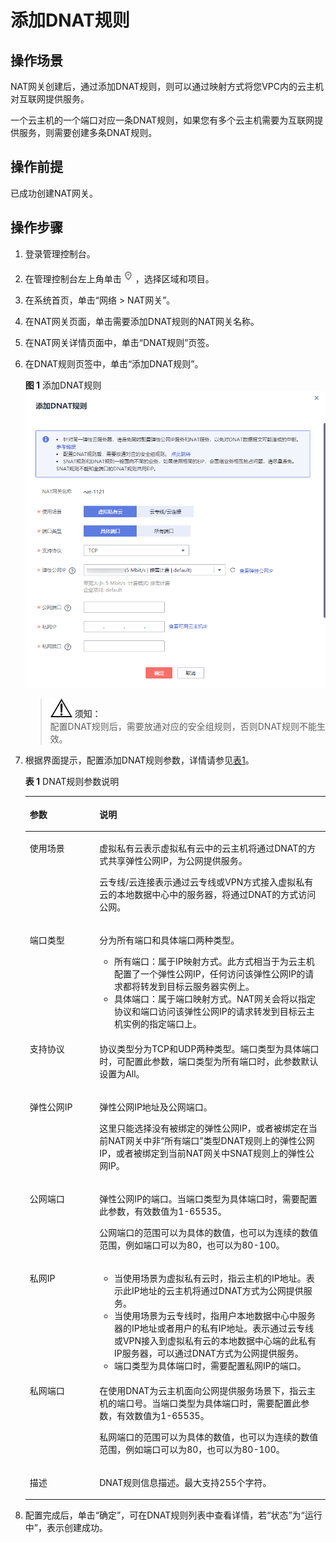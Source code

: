 # 添加DNAT规则<a name="zh-cn_topic_0127489530"></a>

## 操作场景<a name="zh-cn_topic_0127293986_section1272311025717"></a>

NAT网关创建后，通过添加DNAT规则，则可以通过映射方式将您VPC内的云主机对互联网提供服务。

一个云主机的一个端口对应一条DNAT规则，如果您有多个云主机需要为互联网提供服务，则需要创建多条DNAT规则。

## 操作前提<a name="zh-cn_topic_0127293986_section36544171152448"></a>

已成功创建NAT网关。

## 操作步骤<a name="zh-cn_topic_0127293986_section61166376152513"></a>

1.  登录管理控制台。
2.  在管理控制台左上角单击![](figures/icon-region.png)，选择区域和项目。
3.  在系统首页，单击“网络 \> NAT网关”。
4.  在NAT网关页面，单击需要添加DNAT规则的NAT网关名称。
5.  在NAT网关详情页面中，单击“DNAT规则”页签。
6.  在DNAT规则页签中，单击“添加DNAT规则”。

    **图 1**  添加DNAT规则<a name="zh-cn_topic_0127293986_fig18104105383315"></a>  
    ![](figures/添加DNAT规则.png "添加DNAT规则")

    >![](public_sys-resources/icon-notice.gif) **须知：**   
    >配置DNAT规则后，需要放通对应的安全组规则，否则DNAT规则不能生效。  

7.  根据界面提示，配置添加DNAT规则参数，详情请参见[表1](#zh-cn_topic_0127293986_table30787259144637)。

    **表 1**  DNAT规则参数说明

    <a name="zh-cn_topic_0127293986_table30787259144637"></a>
    <table><thead align="left"><tr id="zh-cn_topic_0127293986_row1287982144637"><th class="cellrowborder" valign="top" width="23.189999999999998%" id="mcps1.2.3.1.1"><p id="zh-cn_topic_0127293986_p66523784144637"><a name="zh-cn_topic_0127293986_p66523784144637"></a><a name="zh-cn_topic_0127293986_p66523784144637"></a><strong id="zh-cn_topic_0127293986_b64475021144748"><a name="zh-cn_topic_0127293986_b64475021144748"></a><a name="zh-cn_topic_0127293986_b64475021144748"></a>参数</strong></p>
    </th>
    <th class="cellrowborder" valign="top" width="76.81%" id="mcps1.2.3.1.2"><p id="zh-cn_topic_0127293986_p19717393144637"><a name="zh-cn_topic_0127293986_p19717393144637"></a><a name="zh-cn_topic_0127293986_p19717393144637"></a><strong id="zh-cn_topic_0127293986_b37983896144751"><a name="zh-cn_topic_0127293986_b37983896144751"></a><a name="zh-cn_topic_0127293986_b37983896144751"></a>说明</strong></p>
    </th>
    </tr>
    </thead>
    <tbody><tr id="zh-cn_topic_0127293986_row20452749101411"><td class="cellrowborder" valign="top" width="23.189999999999998%" headers="mcps1.2.3.1.1 "><p id="zh-cn_topic_0127293986_p930811171516"><a name="zh-cn_topic_0127293986_p930811171516"></a><a name="zh-cn_topic_0127293986_p930811171516"></a>使用场景</p>
    </td>
    <td class="cellrowborder" valign="top" width="76.81%" headers="mcps1.2.3.1.2 "><p id="zh-cn_topic_0127293986_p82551491578"><a name="zh-cn_topic_0127293986_p82551491578"></a><a name="zh-cn_topic_0127293986_p82551491578"></a>虚拟私有云表示虚拟私有云中的云主机将通过DNAT的方式共享弹性公网IP，为公网提供服务。</p>
    <p id="p191738561313"><a name="p191738561313"></a><a name="p191738561313"></a>云专线/云连接表示通过云专线或VPN方式接入虚拟私有云的本地数据中心中的服务器，将通过DNAT的方式访问公网。</p>
    </td>
    </tr>
    <tr id="zh-cn_topic_0127293986_row1895714384610"><td class="cellrowborder" valign="top" width="23.189999999999998%" headers="mcps1.2.3.1.1 "><p id="zh-cn_topic_0127293986_p11008481568"><a name="zh-cn_topic_0127293986_p11008481568"></a><a name="zh-cn_topic_0127293986_p11008481568"></a>端口类型</p>
    </td>
    <td class="cellrowborder" valign="top" width="76.81%" headers="mcps1.2.3.1.2 "><p id="zh-cn_topic_0127293986_p181028481868"><a name="zh-cn_topic_0127293986_p181028481868"></a><a name="zh-cn_topic_0127293986_p181028481868"></a>分为所有端口和具体端口两种类型。</p>
    <a name="ul410617281189"></a><a name="ul410617281189"></a><ul id="ul410617281189"><li>所有端口：属于IP映射方式。此方式相当于为云主机配置了一个弹性公网IP，任何访问该弹性公网IP的请求都将转发到目标云服务器实例上。</li><li>具体端口：属于端口映射方式。NAT网关会将以指定协议和端口访问该弹性公网IP的请求转发到目标云主机实例的指定端口上。</li></ul>
    </td>
    </tr>
    <tr id="zh-cn_topic_0127293986_row13591056167"><td class="cellrowborder" valign="top" width="23.189999999999998%" headers="mcps1.2.3.1.1 "><p id="zh-cn_topic_0127293986_p42842275144637"><a name="zh-cn_topic_0127293986_p42842275144637"></a><a name="zh-cn_topic_0127293986_p42842275144637"></a>支持协议</p>
    </td>
    <td class="cellrowborder" valign="top" width="76.81%" headers="mcps1.2.3.1.2 "><p id="zh-cn_topic_0127293986_p1747101415356"><a name="zh-cn_topic_0127293986_p1747101415356"></a><a name="zh-cn_topic_0127293986_p1747101415356"></a>协议类型分为TCP和UDP两种类型。端口类型为具体端口时，可配置此参数，端口类型为所有端口时，此参数默认设置为All。</p>
    </td>
    </tr>
    <tr id="zh-cn_topic_0127293986_row43238809144637"><td class="cellrowborder" valign="top" width="23.189999999999998%" headers="mcps1.2.3.1.1 "><p id="zh-cn_topic_0127293986_p1448715913116"><a name="zh-cn_topic_0127293986_p1448715913116"></a><a name="zh-cn_topic_0127293986_p1448715913116"></a></p>
    <p id="zh-cn_topic_0127293986_p1901342115116"><a name="zh-cn_topic_0127293986_p1901342115116"></a><a name="zh-cn_topic_0127293986_p1901342115116"></a>弹性公网IP</p>
    </td>
    <td class="cellrowborder" valign="top" width="76.81%" headers="mcps1.2.3.1.2 "><p id="zh-cn_topic_0127293986_p480029104814"><a name="zh-cn_topic_0127293986_p480029104814"></a><a name="zh-cn_topic_0127293986_p480029104814"></a>弹性公网IP地址及公网端口。</p>
    <p id="zh-cn_topic_0127293981_p578114194614"><a name="zh-cn_topic_0127293981_p578114194614"></a><a name="zh-cn_topic_0127293981_p578114194614"></a>这里只能选择没有被绑定的弹性公网IP，或者被绑定在当前NAT网关中非“所有端口”类型DNAT规则上的弹性公网IP，或者被绑定到当前NAT网关中SNAT规则上的弹性公网IP。</p>
    </td>
    </tr>
    <tr id="zh-cn_topic_0127293986_row189841183384"><td class="cellrowborder" valign="top" width="23.189999999999998%" headers="mcps1.2.3.1.1 "><p id="zh-cn_topic_0127293986_p89861618173810"><a name="zh-cn_topic_0127293986_p89861618173810"></a><a name="zh-cn_topic_0127293986_p89861618173810"></a>公网端口</p>
    </td>
    <td class="cellrowborder" valign="top" width="76.81%" headers="mcps1.2.3.1.2 "><p id="p18986618153813"><a name="p18986618153813"></a><a name="p18986618153813"></a>弹性公网IP的端口。当端口类型为具体端口时，需要配置此参数，有效数值为1-65535。</p>
    <p id="p17852431794"><a name="p17852431794"></a><a name="p17852431794"></a>公网端口的范围可以为具体的数值，也可以为连续的数值范围，例如端口可以为80，也可以为80-100。</p>
    </td>
    </tr>
    <tr id="zh-cn_topic_0127293986_row35593477144637"><td class="cellrowborder" valign="top" width="23.189999999999998%" headers="mcps1.2.3.1.1 "><p id="zh-cn_topic_0127293986_p64499384144637"><a name="zh-cn_topic_0127293986_p64499384144637"></a><a name="zh-cn_topic_0127293986_p64499384144637"></a>私网IP</p>
    </td>
    <td class="cellrowborder" valign="top" width="76.81%" headers="mcps1.2.3.1.2 "><a name="ul6112191010186"></a><a name="ul6112191010186"></a><ul id="ul6112191010186"><li>当使用场景为虚拟私有云时，指云主机的IP地址。表示此IP地址的云主机将通过DNAT方式为公网提供服务。</li><li>当使用场景为云专线时，指用户本地数据中心中服务器的IP地址或者用户的私有IP地址。表示通过云专线或VPN接入到虚拟私有云的本地数据中心端的此私有IP服务器，可以通过DNAT方式为公网提供服务。</li><li>端口类型为具体端口时，需要配置私网IP的端口。</li></ul>
    </td>
    </tr>
    <tr id="zh-cn_topic_0127293986_row1423724123219"><td class="cellrowborder" valign="top" width="23.189999999999998%" headers="mcps1.2.3.1.1 "><p id="zh-cn_topic_0127293986_p1323715410320"><a name="zh-cn_topic_0127293986_p1323715410320"></a><a name="zh-cn_topic_0127293986_p1323715410320"></a>私网端口</p>
    </td>
    <td class="cellrowborder" valign="top" width="76.81%" headers="mcps1.2.3.1.2 "><p id="p4994201474513"><a name="p4994201474513"></a><a name="p4994201474513"></a>在使用DNAT为云主机面向公网提供服务场景下，指云主机的端口号。当端口类型为具体端口时，需要配置此参数，有效数值为1-65535。</p>
    <p id="p16418184317411"><a name="p16418184317411"></a><a name="p16418184317411"></a>私网端口的范围可以为具体的数值，也可以为连续的数值范围，例如端口可以为80，也可以为80-100。</p>
    </td>
    </tr>
    <tr id="row1629375132119"><td class="cellrowborder" valign="top" width="23.189999999999998%" headers="mcps1.2.3.1.1 "><p id="p12211135512110"><a name="p12211135512110"></a><a name="p12211135512110"></a>描述</p>
    </td>
    <td class="cellrowborder" valign="top" width="76.81%" headers="mcps1.2.3.1.2 "><p id="p921111551214"><a name="p921111551214"></a><a name="p921111551214"></a>DNAT规则信息描述。最大支持255个字符。</p>
    </td>
    </tr>
    </tbody>
    </table>

8.  配置完成后，单击“确定”，可在DNAT规则列表中查看详情，若“状态”为“运行中”，表示创建成功。

